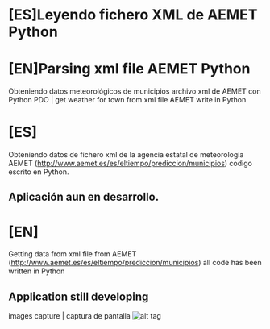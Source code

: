 # [ES]Leyendo fichero XML de AEMET Python
# [EN]Parsing xml file AEMET Python
Obteniendo datos meteorológicos de municipios archivo xml de AEMET con Python PDO   | get weather for town from xml file AEMET write in Python

# [ES]
Obteniendo datos de fichero xml de la agencia estatal de meteorologia AEMET (http://www.aemet.es/es/eltiempo/prediccion/municipios)
codigo escrito en Python.

## Aplicación aun en desarrollo.

# [EN]
Getting data from xml file from AEMET (http://www.aemet.es/es/eltiempo/prediccion/municipios) 
all code has been written in Python

## Application still developing
images capture | captura de pantalla
![alt tag](https://cloud.githubusercontent.com/assets/8844134/21848425/eca6eb24-d800-11e6-8f8a-a8790d059f01.png)
